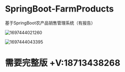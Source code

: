 # SpringBoot-FarmProducts
基于SpringBoot农产品销售管理系统（有报告）

![1697444021260](https://github.com/SidneyWenwu/SpringBoot-FarmProducts/blob/main/file/1697444021260.png)

![1697444043395](https://github.com/SidneyWenwu/SpringBoot-FarmProducts/blob/main/file/1697444043395.png)

# 需要完整版 +V:18713438268

